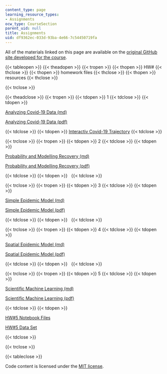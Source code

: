 ```yaml
---
content_type: page
learning_resource_types:
- Assignments
ocw_type: CourseSection
parent_uid: null
title: Assignments
uid: df9362ec-033d-93ba-4e66-7c54450719fa
---
```


All of the materials linked on this page are available on the [original GitHub site developed for the course](https://github.com/mitmath/6S083/blob/master/syllabus.md).

{{< tableopen >}}
{{< theadopen >}}
{{< tropen >}}
{{< thopen >}}
HW#
{{< thclose >}}
{{< thopen >}}
homework files
{{< thclose >}}
{{< thopen >}}
resources
{{< thclose >}}

{{< trclose >}}

{{< theadclose >}}
{{< tropen >}}
{{< tdopen >}}
1
{{< tdclose >}}
{{< tdopen >}}


[Analyzing Covid-19 Data (md)](https://github.com/mitmath/6S083/blob/master/problem_sets/PS1.md)

[Analyzing Covid-19 Data (pdf)](https://docs.google.com/viewer?url=https://github.com/mitmath/6S083/raw/master/problem_sets/PS1.pdf)


{{< tdclose >}}
{{< tdopen >}}
[Interactiv Covid-19 Trajectory](https://aatishb.com/covidtrends/)
{{< tdclose >}}

{{< trclose >}}
{{< tropen >}}
{{< tdopen >}}
2
{{< tdclose >}}
{{< tdopen >}}


[Probability and Modelling Recovery (md)](https://github.com/mitmath/6S083/blob/master/problem_sets/PS2.md)

[Probability and Modelling Recovery (pdf)](https://docs.google.com/viewer?url=https://github.com/mitmath/6S083/raw/master/problem_sets/PS2.pdf)


{{< tdclose >}}
{{< tdopen >}}
 
{{< tdclose >}}

{{< trclose >}}
{{< tropen >}}
{{< tdopen >}}
3
{{< tdclose >}}
{{< tdopen >}}


[Simple Epidemic Model (md)](https://github.com/mitmath/6S083/blob/master/problem_sets/PS3.md)

[Simple Epidemic Model (pdf)](https://docs.google.com/viewer?url=https://github.com/mitmath/6S083/raw/master/problem_sets/PS3.pdf)


{{< tdclose >}}
{{< tdopen >}}
 
{{< tdclose >}}

{{< trclose >}}
{{< tropen >}}
{{< tdopen >}}
4
{{< tdclose >}}
{{< tdopen >}}


[Spatial Epidemic Model (md)](https://github.com/mitmath/6S083/blob/master/problem_sets/PS4.md) 

[Spatial Epidemic Model (pdf)](https://docs.google.com/viewer?url=https://github.com/mitmath/6S083/raw/master/problem_sets/PS4.pdf)


{{< tdclose >}}
{{< tdopen >}}
 
{{< tdclose >}}

{{< trclose >}}
{{< tropen >}}
{{< tdopen >}}
5
{{< tdclose >}}
{{< tdopen >}}


[Scientific Machine Learning (md)](https://github.com/mitmath/6S083/blob/master/problem_sets/PS5.md) 

[Scientific Machine Learning (pdf)](https://docs.google.com/viewer?url=https://github.com/mitmath/6S083/raw/master/problem_sets/PS5.pdf)


{{< tdclose >}}
{{< tdopen >}}


[HW#5 Notebook Files](http://github.com/mitmath/6S083/blob/master/problem_sets/PS5.ipynb)

[HW#5 Data Set](http://github.com/mitmath/6S083/blob/master/problem_sets/some_data.csv)


{{< tdclose >}}

{{< trclose >}}

{{< tableclose >}}

Code content is licensed under the [MIT license](https://opensource.org/licenses/MIT).